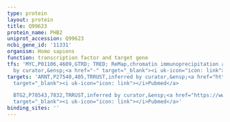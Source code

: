 ```yaml
---
type: protein
layout: protein
title: Q99623
protein_name: PHB2
uniprot_accession: Q99623
ncbi_gene_id: '11331'
organism: Homo sapiens
function: transcription factor and target gene
tfs: 'MYC,P01106,4609,GTRD; TRED; ReMap,chromatin immunoprecipitation assay; inferred
  by curator,&ensp;<a href="-" target="_blank"><i uk-icon="icon: link"></i>Pubmed</a>'
targets: 'ARNT,P27540,405,TRRUST,inferred by curator,&ensp;<a href="https://www.ncbi.nlm.nih.gov/pubmed/?term=21256954%5Buid%5D"
  target="_blank"><i uk-icon="icon: link"></i>Pubmed</a>

  BTG2,P78543,7832,TRRUST,inferred by curator,&ensp;<a href="https://www.ncbi.nlm.nih.gov/pubmed/?term=19117054%5Buid%5D"
  target="_blank"><i uk-icon="icon: link"></i>Pubmed</a>'
binding_sites: ''
---
```

